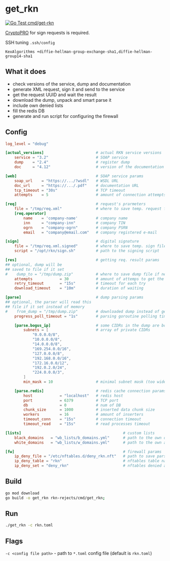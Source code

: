 # get_rkn
[![Go Test cmd/get-rkn](https://github.com/sir-go/rkn-rejects/actions/workflows/go-get-rkn.yml/badge.svg)](https://github.com/sir-go/rkn-rejects/actions/workflows/go-get-rkn.yml)

[CryptoPRO](https://www.cryptopro.ru/products/csp/downloads) for sign requests is required.

SSH tuning `.ssh/config`
```
KexAlgorithms +diffie-hellman-group-exchange-sha1,diffie-hellman-group14-sha1
```
## What it does
 - check versions of the service, dump and documentation
 - generate XML request, sign it and send to the service
 - get the request UUID and wait the result
 - download the dump, unpack and smart parse it
 - include own denied lists
 - fill the redis DB
 - generate and run script for configuring the firewall

## Config
```toml
log_level = "debug"

[actual_versions]                       # actual RKN service versions
    service = "3.2"                     # SOAP service
    dump    = "2.4"                     # register dump
    doc     = "4.12"                    # version of the documentation

[web]                                   # SOAP service params
    soap_url    = "https://.../?wsdl"   # WSDL URL
    doc_url     = "https://.../.pdf"    # documentation URL
    tcp_timeout = "30s"                 # TCP timeout
    attempts    = 5                     # amount of connection attempts

[req]                                   # request's prarmeters
    file = "/tmp/req.xml"               # where to save temp. request file 
    [req.operator]
        name    = 'company-name'        # company name
        inn     = "company-inn"         # company TIN
        ogrn    = "company-ogrn"        # company PSRN
        email   = "company@email.com"   # company registered e-mail

[sign]                                  # digital signature 
    file = "/tmp/req.xml.signed"        # where to save temp. sign file
    script = "/opt/rkn/sign.sh"         # path to the signing script

[res]                                   # getting req. result params
## optional, dump will be 
## saved to file if it set
#    dump_to = "/tmp/dump.zip"          # where to save dump file if needed
    attempts            = 30            # amount of attemps to get the result
    retry_timeout       = "15s"         # timeout for each try
    download_timeout    = "10m"         # duration of waiting

[parse]                                 # dump parsing params
## optional, the parser will read this 
## file if it set instead of memory
#    from_dump = "/tmp/dump.zip"        # downloaded dump instead of getting the new one
    progress_poll_timeout = "1s"        # parsing goroutine polling timeout

    [parse.bogus_ip]                    # some CIDRs in the dump are bogus or too wide
        subnets = [                     # array of private CIDRs 
            "0.0.0.0/8",      
            "10.0.0.0/8",     
            "14.0.0.0/8",     
            "169.254.0.0/16", 
            "127.0.0.0/8",    
            "192.168.0.0/16", 
            "172.16.0.0/12",  
            "192.0.2.0/24",   
            "224.0.0.0/3",    
        ]
        min_mask = 10                   # minimal subnet mask (too wide rejects prevention)

    [parse.redis]                       # redis cache connection params
        host            = "localhost"   # redis host
        port            = 6379          # TCP port
        db              = 0             # num of DB
        chunk_size      = 1000          # inserted data chunk size
        workers         = 16            # amount of inserters
        timeout_conn    = "15s"         # connection timeout
        timeout_read    = "15s"         # read processes timeout

[lists]                                             # custom lists
    black_domains   = "wb_lists/b_domains.yml"      # path to the own denied domains list
    white_domains   = "wb_lists/w_domains.yml"      # path to the own allowed domains list

[fw]                                                # firewall params
    ip_deny_file = "/etc/nftables.d/deny_rkn.nft"   # path to save parsed addresses
    ip_deny_table = "rkn"                           # nftables table name
    ip_deny_set = "deny_rkn"                        # nftables denied addresses set name
```

## Build
```bash
go mod download
go build -o get_rkn rkn-rejects/cmd/get_rkn;
```
## Run
```bash
./get_rkn -c rkn.toml
```
## Flags
`-c <config file path>` - path to `*.toml` config file (default is `rkn.toml`)
